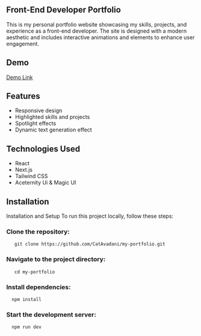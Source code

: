 ## Front-End Developer Portfolio

This is my personal portfolio website showcasing my skills, projects, and experience as a front-end developer. The site is designed with a modern aesthetic and includes interactive animations and elements to enhance user engagement.

## Demo

[Demo Link](https://my-portfolio-kappa-one-94.vercel.app/)

## Features

- Responsive design
- Highlighted skills and projects
- Spotlight effects
- Dynamic text generation effect

## Technologies Used

- React
- Next.js
- Tailwind CSS
- Aceternity Ui & Magic UI


## Installation

Installation and Setup
To run this project locally, follow these steps:

### Clone the repository:

       git clone https://github.com/CatAvadani/my-portfolio.git
### Navigate to the project directory:

       cd my-portfolio
       
### Install dependencies:

      npm install
      
### Start the development server:

      npm run dev

